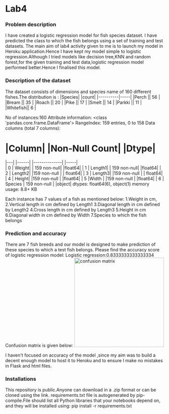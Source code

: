 # **Lab4**
### Problem description
I have created a logistic regression model for fish species dataset. I have predicted the class to which the fish belongs using a set of training and test datasets.
The main aim of lab4 activity given to me is to launch my model in Heroku application.Hence I have kept my model simple to logistic regression.Although I tried models like decision tree,KNN and random forest,for the given training and test data,logistic regression model performed better.Hence I finalised this model.
### Description of the dataset
The dataset consists of dimensions and species name of 160 different fishes.The distribution is :
|Species|  |count|
|----------|-----|
|Perch    ||  56 |
|Bream    ||  35 |
|Roach    ||  20 |
|Pike     ||  17 |
|Smelt    ||  14 |
|Parkki   ||  11 |
|Whitefish||  6  |

No of instances:160
Attribute information:
<class 'pandas.core.frame.DataFrame'>
RangeIndex: 159 entries, 0 to 158
Data columns (total 7 columns):
 #   |Column|   |Non-Null Count|  |Dtype|  
|---|  |------|   |--------------|  |-----|  
| 0  |  Weight|  | 159 non-null|  |float64|
| 1  |  Length1| | 159 non-null|  |float64|
| 2  | Length2|  |159 non-null |  | float64|
| 3  | Length3|  |159 non-null |  | float64|
| 4  | Height|   |159 non-null |  |float64|
| 5  |Width |    |159 non-null |  |float64|
| 6  | Species | 159 non-null  |  |object|
dtypes: float64(6), object(1)
memory usage: 8.8+ KB

Each instance has 7 values of a fish as mentioned below:
1.Weight in cm,
2.Vertical length in cm defined by Length1
3.Diagonal length in cm defined by Length2
4.Cross length in cm defined by Length3
5.Height in cm
6.Diagonal width in cm defined by Width
7.Species to which the fish belongs

### Prediction and accuracy
There are 7 fish breeds and our model is designed to make prediction of these species to which a test fish belongs.
Please find the accuracy score of logistic regression model:
Logistic regression:0.8333333333333334
Confusion matrix is given below:
<img width="284" alt="confusion matrix" src="https://user-images.githubusercontent.com/47333294/124164975-ed9c0a80-dabe-11eb-89af-06fdbfadb21f.PNG">

I haven't focused on accuracy of the model ,since my aim was to build a decent enough model to host it to Heroku and to ensure I make no mistakes in Flask and html files.

### Installations
This repository is public.Anyone can download in a .zip format or can be cloned using the link.
requirements.txt file is autogenerated by pip-compile.File should list all Python libraries that your notebooks depend on, and they will be installed using: 
pip install -r requirements.txt
